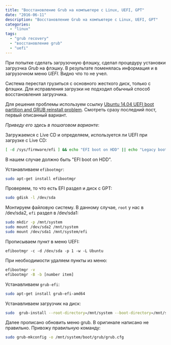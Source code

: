 ```yaml
---
title: "Восстановление Grub на компьютере с Linux, UEFI, GPT"
date: "2016-06-11"
description: "Восстановление Grub на компьютере с Linux, UEFI, GPT"
categories: 
  - "linux"
tags: 
  - "grub recovery"
  - "восстановление grub"
  - "uefi"
---
```


При попытке сделать загрузочную флэшку, сделал процедуру установки загрузчка *Grub* на флэшку.
В результате поменялась информация и в загрузочном меню *UEFI*. Видно что то не учел.

Система перестал грузиться с основного жесткого диск, только с флэшки. Для исправления загрузки не подходил обычный способ восстановления загрузчика.

Для решения проблемы используем ссылку [Ubuntu 14.04 UEFI boot partition and GRUB reinstall problem](http://ubuntuforums.org/showthread.php?t=2223856&page=3).
Смотреть сразу последний пост, первый описанный вариант.

*Приведу его здесь в пошаговом варианте*:

<!--more-->

Загружаемся с Live CD и определяем, используется ли UEFI при загрузке с Live CD:

```bash
[ -d /sys/firmware/efi ] && echo "EFI boot on HDD" || echo "Legacy boot on HDD"
```

В нашем случае должно быть "EFI boot on HDD".

Устанавливаем `efibootmgr`:

```bash
sudo apt-get install efibootmgr
```

Проверяем, то что есть EFI раздел и диск с GPT:

```bash
sudo gdisk -l /dev/sda
```

Монтируем файловую систему. В данному случае, `root` у нас в /dev/sda2, `efi` раздел в /dev/sda1:

```bash
sudo mkdir -p /mnt/system
sudo mount /dev/sda2 /mnt/system
sudo mount /dev/sda1 /mnt/system/efi
```

Прописываем пункт в меню UEFI:

`efibootmgr -c -d /dev/sda -p 1 -w -L Ubuntu`

При необходимости удаляем пункты из меню:

```bash
efibootmgr -v
efibootmgr -B -b [number item]
```

Устанавливаем `grub-efi`:

```bash
sudo apt-get install grub-efi-amd64
```

Устанавливаем загрузчик на диск:

```bash
sudo  grub-install --root-directory=/mnt/system --boot-directory=/mnt/system/boot --efi-directory=/mnt/system/efi --bootloader-id=Ubuntu --target=x86_64-efi --recheck  --debug /dev/sda
```

Далее прописано обновить меню grub. В оригинале написано не правильно. Привожу правильную команду:

```bash
sudo grub-mkconfig -o /mnt/system/boot/grub/grub.cfg
```

